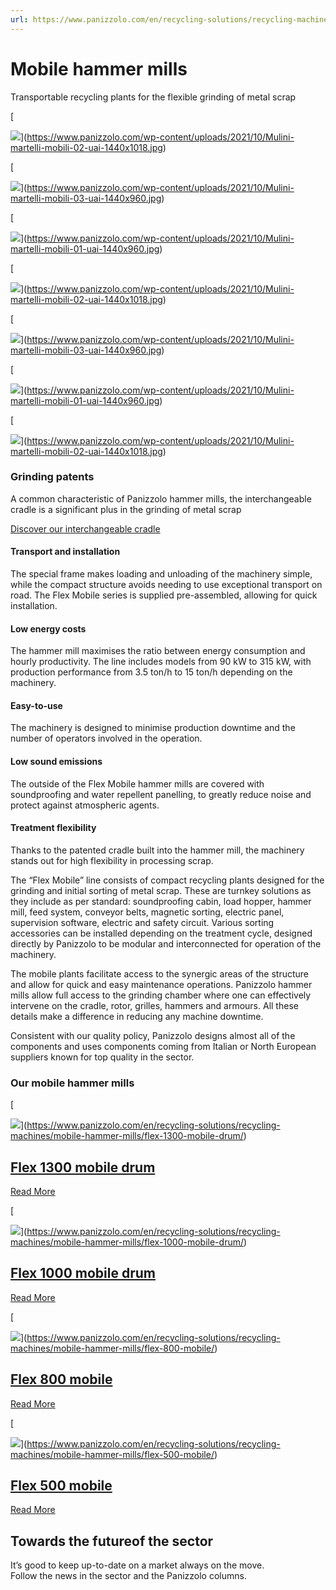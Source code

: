 ```yaml
---
url: https://www.panizzolo.com/en/recycling-solutions/recycling-machines/mobile-hammer-mills/
---
```


# Mobile hammer mills

Transportable recycling plants for the flexible grinding of metal scrap

[

![](https://www.panizzolo.com/wp-content/uploads/2021/10/Mulini-martelli-mobili-02-uai-1032x688.jpg)](https://www.panizzolo.com/wp-content/uploads/2021/10/Mulini-martelli-mobili-02-uai-1440x1018.jpg)

[

![](https://www.panizzolo.com/wp-content/uploads/2021/10/Mulini-martelli-mobili-03-uai-1032x688.jpg)](https://www.panizzolo.com/wp-content/uploads/2021/10/Mulini-martelli-mobili-03-uai-1440x960.jpg)

[

![](https://www.panizzolo.com/wp-content/uploads/2021/10/Mulini-martelli-mobili-01-uai-1032x688.jpg)](https://www.panizzolo.com/wp-content/uploads/2021/10/Mulini-martelli-mobili-01-uai-1440x960.jpg)

[

![](https://www.panizzolo.com/wp-content/uploads/2021/10/Mulini-martelli-mobili-02-uai-1032x688.jpg)](https://www.panizzolo.com/wp-content/uploads/2021/10/Mulini-martelli-mobili-02-uai-1440x1018.jpg)

[

![](https://www.panizzolo.com/wp-content/uploads/2021/10/Mulini-martelli-mobili-03-uai-1032x688.jpg)](https://www.panizzolo.com/wp-content/uploads/2021/10/Mulini-martelli-mobili-03-uai-1440x960.jpg)

[

![](https://www.panizzolo.com/wp-content/uploads/2021/10/Mulini-martelli-mobili-01-uai-1032x688.jpg)](https://www.panizzolo.com/wp-content/uploads/2021/10/Mulini-martelli-mobili-01-uai-1440x960.jpg)

[

![](https://www.panizzolo.com/wp-content/uploads/2021/10/Mulini-martelli-mobili-02-uai-1032x688.jpg)](https://www.panizzolo.com/wp-content/uploads/2021/10/Mulini-martelli-mobili-02-uai-1440x1018.jpg)

### Grinding patents

A common characteristic of Panizzolo hammer mills, the interchangeable cradle is a significant plus in the grinding of metal scrap

[Discover our interchangeable cradle](https://www.panizzolo.com/en/patents/grinding-patents/ "Grinding patents")

#### Transport and installation

The special frame makes loading and unloading of the machinery simple, while the compact structure avoids needing to use exceptional transport on road. The Flex Mobile series is supplied pre-assembled, allowing for quick installation.

#### Low energy costs

The hammer mill maximises the ratio between energy consumption and hourly productivity. The line includes models from 90 kW to 315 kW, with production performance from 3.5 ton/h to 15 ton/h depending on the machinery.

#### Easy-to-use

The machinery is designed to minimise production downtime and the number of operators involved in the operation.

#### Low sound emissions

The outside of the Flex Mobile hammer mills are covered with soundproofing and water repellent panelling, to greatly reduce noise and protect against atmospheric agents.

#### Treatment flexibility

Thanks to the patented cradle built into the hammer mill, the machinery stands out for high flexibility in processing scrap.

The “Flex Mobile” line consists of compact recycling plants designed for the grinding and initial sorting of metal scrap. These are turnkey solutions as they include as per standard: soundproofing cabin, load hopper, hammer mill, feed system, conveyor belts, magnetic sorting, electric panel, supervision software, electric and safety circuit. Various sorting accessories can be installed depending on the treatment cycle, designed directly by Panizzolo to be modular and interconnected for operation of the machinery.

The mobile plants facilitate access to the synergic areas of the structure and allow for quick and easy maintenance operations. Panizzolo hammer mills allow full access to the grinding chamber where one can effectively intervene on the cradle, rotor, grilles, hammers and armours. All these details make a difference in reducing any machine downtime.

Consistent with our quality policy, Panizzolo designs almost all of the components and uses components coming from Italian or North European suppliers known for top quality in the sector.

### Our mobile hammer mills

[

![](https://www.panizzolo.com/wp-content/uploads/2021/10/Flex-1300-mobile-uai-720x720.jpg)](https://www.panizzolo.com/en/recycling-solutions/recycling-machines/mobile-hammer-mills/flex-1300-mobile-drum/)

## [Flex 1300 mobile drum](https://www.panizzolo.com/en/recycling-solutions/recycling-machines/mobile-hammer-mills/flex-1300-mobile-drum/)

[Read More](https://www.panizzolo.com/en/recycling-solutions/recycling-machines/mobile-hammer-mills/flex-1300-mobile-drum/)

[

![](https://www.panizzolo.com/wp-content/uploads/2021/10/Flex-1000-Mobile-Drum-1-uai-720x720.jpg)](https://www.panizzolo.com/en/recycling-solutions/recycling-machines/mobile-hammer-mills/flex-1000-mobile-drum/)

## [Flex 1000 mobile drum](https://www.panizzolo.com/en/recycling-solutions/recycling-machines/mobile-hammer-mills/flex-1000-mobile-drum/)

[Read More](https://www.panizzolo.com/en/recycling-solutions/recycling-machines/mobile-hammer-mills/flex-1000-mobile-drum/)

[

![](https://www.panizzolo.com/wp-content/uploads/2021/10/Flex-800-Mobile-6-uai-720x720.jpg)](https://www.panizzolo.com/en/recycling-solutions/recycling-machines/mobile-hammer-mills/flex-800-mobile/)

## [Flex 800 mobile](https://www.panizzolo.com/en/recycling-solutions/recycling-machines/mobile-hammer-mills/flex-800-mobile/)

[Read More](https://www.panizzolo.com/en/recycling-solutions/recycling-machines/mobile-hammer-mills/flex-800-mobile/)

[

![](https://www.panizzolo.com/wp-content/uploads/2021/10/Flex-500-Mobile-8-uai-720x720.jpg)](https://www.panizzolo.com/en/recycling-solutions/recycling-machines/mobile-hammer-mills/flex-500-mobile/)

## [Flex 500 mobile](https://www.panizzolo.com/en/recycling-solutions/recycling-machines/mobile-hammer-mills/flex-500-mobile/)

[Read More](https://www.panizzolo.com/en/recycling-solutions/recycling-machines/mobile-hammer-mills/flex-500-mobile/)

## Towards the futureof the sector

It’s good to keep up-to-date on a market always on the move.  
Follow the news in the sector and the Panizzolo columns.